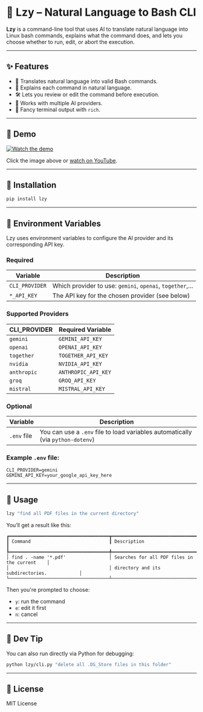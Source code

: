 # 🐧 Lzy – Natural Language to Bash CLI

**Lzy** is a command-line tool that uses AI to translate natural language into Linux bash commands, explains what the command does, and lets you choose whether to run, edit, or abort the execution.

---

## ✨ Features

- 🔁 Translates natural language into valid Bash commands.
- 📘 Explains each command in natural language.
- 🛠️ Lets you review or edit the command before execution.
- 🔐 Works with multiple AI providers.
- 🎨 Fancy terminal output with `rich`.

---

## 🎥 Demo

[![Watch the demo](https://img.youtube.com/vi/W9jMvZKNo4M/0.jpg)](https://www.youtube.com/watch?v=W9jMvZKNo4M)

Click the image above or [watch on YouTube](https://www.youtube.com/watch?v=W9jMvZKNo4M).

---

## 🚀 Installation

```bash
pip install lzy
```

---

## 🔧 Environment Variables

Lzy uses environment variables to configure the AI provider and its corresponding API key.

### Required

| Variable           | Description                                          |
|--------------------|------------------------------------------------------|
| `CLI_PROVIDER`     | Which provider to use: `gemini`, `openai`, `together`,... |
| `*_API_KEY`        | The API key for the chosen provider (see below)      |

### Supported Providers

| CLI_PROVIDER | Required Variable      |
|--------------|------------------------|
| `gemini`     | `GEMINI_API_KEY`       |
| `openai`     | `OPENAI_API_KEY`       |
| `together`   | `TOGETHER_API_KEY`     |
| `nvidia`     | `NVIDIA_API_KEY`       |
| `anthropic`   | `ANTHROPIC_API_KEY`   |
| `groq`        | `GROQ_API_KEY`        |
| `mistral`     | `MISTRAL_API_KEY`     |

### Optional

| Variable           | Description                              |
|--------------------|------------------------------------------|
| `.env` file        | You can use a `.env` file to load variables automatically (via `python-dotenv`) |

### Example `.env` file:

```env
CLI_PROVIDER=gemini
GEMINI_API_KEY=your_google_api_key_here
```

---

## 🧪 Usage

```bash
lzy "find all PDF files in the current directory"
```

You’ll get a result like this:

```
┏━━━━━━━━━━━━━━━━━━━━━━━━━━━━━━━━━━━━━┳━━━━━━━━━━━━━━━━━━━━━━━━━━━━━━━━━━━━━━━━━━━━━━┓
┃ Command                             ┃ Description                                  ┃
┡━━━━━━━━━━━━━━━━━━━━━━━━━━━━━━━━━━━━━╇━━━━━━━━━━━━━━━━━━━━━━━━━━━━━━━━━━━━━━━━━━━━━━┩
│ find . -name '*.pdf'                │ Searches for all PDF files in the current    │
│                                     │ directory and its subdirectories.            │
└─────────────────────────────────────┴──────────────────────────────────────────────┘
```

Then you're prompted to choose:

- `y`: run the command
- `e`: edit it first
- `n`: cancel

---

## 🧩 Dev Tip

You can also run directly via Python for debugging:

```bash
python lzy/cli.py "delete all .DS_Store files in this folder"
```

---

## 📜 License

MIT License
